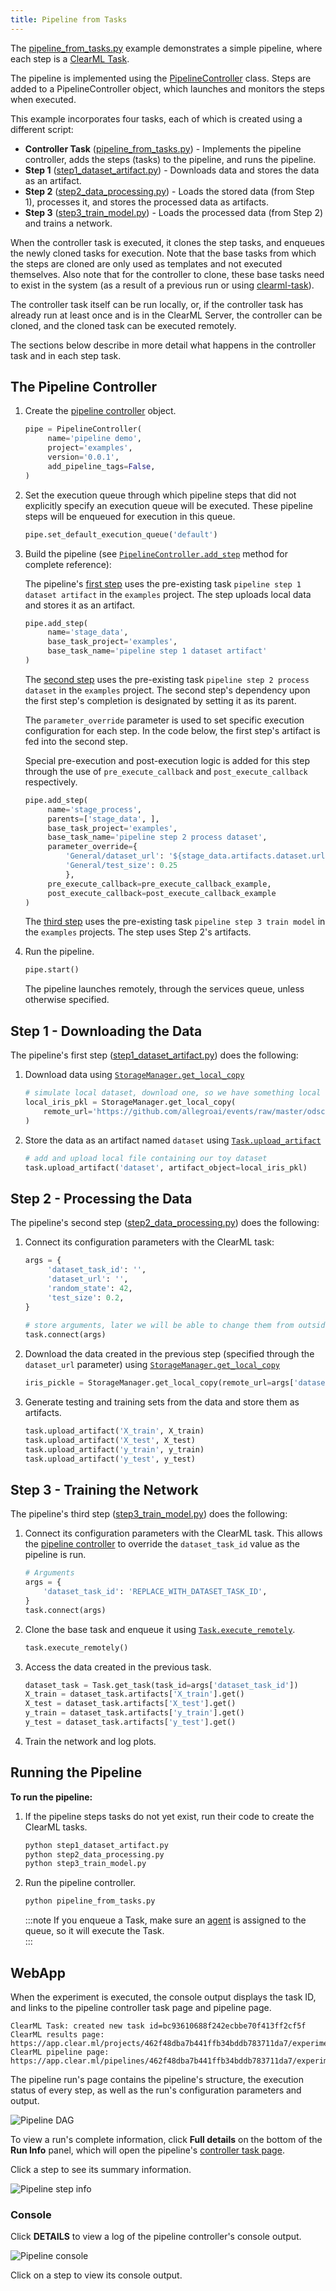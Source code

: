```yaml
---
title: Pipeline from Tasks
---
```


The [pipeline_from_tasks.py](https://github.com/allegroai/clearml/blob/master/examples/pipeline/pipeline_from_tasks.py) 
example demonstrates a simple pipeline, where each step is a [ClearML Task](../../fundamentals/task.md). 

The pipeline is implemented using the [PipelineController](../../references/sdk/automation_controller_pipelinecontroller.md) 
class. Steps are added to a PipelineController object, which launches and monitors the steps when executed.
 
This example incorporates four tasks, each of which is created using a different script:
* **Controller Task** ([pipeline_from_tasks.py](https://github.com/allegroai/clearml/blob/master/examples/pipeline/pipeline_from_tasks.py)) - 
  Implements the pipeline controller, adds the steps (tasks) to the pipeline, and runs the pipeline.
* **Step 1** ([step1_dataset_artifact.py](https://github.com/allegroai/clearml/blob/master/examples/pipeline/step1_dataset_artifact.py)) - 
  Downloads data and stores the data as an artifact.
* **Step 2** ([step2_data_processing.py](https://github.com/allegroai/clearml/blob/master/examples/pipeline/step2_data_processing.py)) - 
  Loads the stored data (from Step 1), processes it, and stores the processed data as artifacts.
* **Step 3** ([step3_train_model.py](https://github.com/allegroai/clearml/blob/master/examples/pipeline/step3_train_model.py)) - 
  Loads the processed data (from Step 2) and trains a network.

When the controller task is executed, it clones the step tasks, and enqueues the newly cloned tasks for execution. Note 
that the base tasks from which the steps are cloned are only used as templates and not executed themselves. Also note 
that for the controller to clone, these base tasks need to exist in the system (as a result of a previous run or using 
[clearml-task](../../apps/clearml_task.md)).

The controller task itself can be run locally, or, if the controller task has already run at least once and is in the 
ClearML Server, the controller can be cloned, and the cloned task can be executed remotely.

The sections below describe in more detail what happens in the controller task and in each step task.

## The Pipeline Controller

1. Create the [pipeline controller](../../references/sdk/automation_controller_pipelinecontroller.md) object.

   ```python
   pipe = PipelineController(
        name='pipeline demo',
        project='examples',
        version='0.0.1',
        add_pipeline_tags=False,
   )
   ```

1. Set the execution queue through which pipeline steps that did not explicitly specify an execution queue will be 
   executed. These pipeline steps will be enqueued for execution in this queue.

   ```python
   pipe.set_default_execution_queue('default')
   ```
   
1. Build the pipeline (see [`PipelineController.add_step`](../../references/sdk/automation_controller_pipelinecontroller.md#add_step) 
   method for complete reference):

   The pipeline's [first step](#step-1---downloading-the-data) uses the pre-existing task 
   `pipeline step 1 dataset artifact` in the `examples` project. The step uploads local data and stores it as an artifact.

   ```python
   pipe.add_step(
        name='stage_data', 
        base_task_project='examples', 
        base_task_name='pipeline step 1 dataset artifact'
   )
   ```
   
   The [second step](#step-2---processing-the-data) uses the pre-existing task `pipeline step 2 process dataset` in 
   the `examples` project. The second step's dependency upon the first step's completion is designated by setting it as 
   its parent. 

   The `parameter_override` parameter is used to set specific execution configuration for each step. 
   In the code below, the first step's artifact is fed into the second step.

   Special pre-execution and post-execution logic is added for this step through the use of `pre_execute_callback` 
   and `post_execute_callback` respectively. 

   ```python
   pipe.add_step(
        name='stage_process',
        parents=['stage_data', ],
        base_task_project='examples',
        base_task_name='pipeline step 2 process dataset',
        parameter_override={
            'General/dataset_url': '${stage_data.artifacts.dataset.url}',
            'General/test_size': 0.25
            },
        pre_execute_callback=pre_execute_callback_example,
        post_execute_callback=post_execute_callback_example
   )
   ```

   The [third step](#step-3---training-the-network) uses the pre-existing task `pipeline step 3 train model` in the 
   `examples` projects. The step uses Step 2's artifacts.
   
1. Run the pipeline.
   
   ```python
   pipe.start()
   ```
   
   The pipeline launches remotely, through the services queue, unless otherwise specified.
   
## Step 1 - Downloading the Data

The pipeline's first step ([step1_dataset_artifact.py](https://github.com/allegroai/clearml/blob/master/examples/pipeline/step1_dataset_artifact.py))
does the following: 

1. Download data using [`StorageManager.get_local_copy`](../../references/sdk/storage.md#storagemanagerget_local_copy) 
  
   ```python
   # simulate local dataset, download one, so we have something local
   local_iris_pkl = StorageManager.get_local_copy(
       remote_url='https://github.com/allegroai/events/raw/master/odsc20-east/generic/iris_dataset.pkl'
   )
   ```    
1. Store the data as an artifact named `dataset` using [`Task.upload_artifact`](../../references/sdk/task.md#upload_artifact)
   ```python
   # add and upload local file containing our toy dataset
   task.upload_artifact('dataset', artifact_object=local_iris_pkl)
   ```
   
## Step 2 - Processing the Data

The pipeline's second step ([step2_data_processing.py](https://github.com/allegroai/clearml/blob/master/examples/pipeline/step2_data_processing.py))
does the following: 

1. Connect its configuration parameters with the ClearML task:

   ```python 
   args = {
        'dataset_task_id': '',
        'dataset_url': '',
        'random_state': 42,
        'test_size': 0.2,
   }
    
   # store arguments, later we will be able to change them from outside the code
   task.connect(args)
   ```

1. Download the data created in the previous step (specified through the `dataset_url` parameter) using 
   [`StorageManager.get_local_copy`](../../references/sdk/storage.md#storagemanagerget_local_copy) 
   
   ```python
   iris_pickle = StorageManager.get_local_copy(remote_url=args['dataset_url'])
   ```
   
1. Generate testing and training sets from the data and store them as artifacts.
   
   ```python
   task.upload_artifact('X_train', X_train)
   task.upload_artifact('X_test', X_test)
   task.upload_artifact('y_train', y_train)
   task.upload_artifact('y_test', y_test)
   ```
   
## Step 3 - Training the Network

The pipeline's third step ([step3_train_model.py](https://github.com/allegroai/clearml/blob/master/examples/pipeline/step3_train_model.py))
does the following: 
1. Connect its configuration parameters with the ClearML task. This allows the [pipeline controller](#the-pipeline-controller) 
   to override the `dataset_task_id` value as the pipeline is run. 

   ```python
   # Arguments
   args = {
       'dataset_task_id': 'REPLACE_WITH_DATASET_TASK_ID',
   }
   task.connect(args)
   ```
   
1. Clone the base task and enqueue it using [`Task.execute_remotely`](../../references/sdk/task.md#execute_remotely).
   
   ```python
   task.execute_remotely() 
   ```
   
1. Access the data created in the previous task.
   
   ```python
   dataset_task = Task.get_task(task_id=args['dataset_task_id'])
   X_train = dataset_task.artifacts['X_train'].get()
   X_test = dataset_task.artifacts['X_test'].get()
   y_train = dataset_task.artifacts['y_train'].get()
   y_test = dataset_task.artifacts['y_test'].get()
   ```
    
1. Train the network and log plots.

## Running the Pipeline

**To run the pipeline:**

1. If the pipeline steps tasks do not yet exist, run their code to create the ClearML tasks.
   ```bash
   python step1_dataset_artifact.py
   python step2_data_processing.py
   python step3_train_model.py
   ``` 
   
1. Run the pipeline controller.
   
   ```bash
   python pipeline_from_tasks.py
   ```     
    
   :::note
   If you enqueue a Task, make sure an [agent](../../clearml_agent.md) is assigned to the queue, so 
   it will execute the Task.    
   :::

    
## WebApp

When the experiment is executed, the console output displays the task ID, and links to the pipeline controller task page and 
pipeline page. 

```
ClearML Task: created new task id=bc93610688f242ecbbe70f413ff2cf5f
ClearML results page: https://app.clear.ml/projects/462f48dba7b441ffb34bddb783711da7/experiments/bc93610688f242ecbbe70f413ff2cf5f/output/log
ClearML pipeline page: https://app.clear.ml/pipelines/462f48dba7b441ffb34bddb783711da7/experiments/bc93610688f242ecbbe70f413ff2cf5f
```

The pipeline run's page contains the pipeline's structure, the execution status of every step, as well as the run's 
configuration parameters and output.

![Pipeline DAG](../../img/examples_pipeline_from_tasks_DAG.png)

To view a run's complete information, click **Full details** on the bottom of the **Run Info** panel, which will open 
the pipeline's [controller task page](../../webapp/webapp_exp_track_visual.md).

Click a step to see its summary information.

![Pipeline step info](../../img/examples_pipeline_from_tasks_step_info.png)

### Console

Click **DETAILS** to view a log of the pipeline controller's console output.

![Pipeline console](../../img/examples_pipeline_from_tasks_console.png)

Click on a step to view its console output. 

